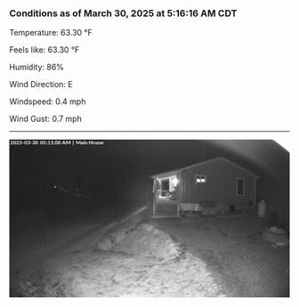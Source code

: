 ### Conditions as of March 30, 2025 at 5:16:16 AM CDT 

Temperature: 63.30 &deg;F

Feels like: 63.30 &deg;F

Humidity: 86%

Wind Direction: E

Windspeed: 0.4 mph

Wind Gust: 0.7 mph

---

<img src="./images/latest.jpeg"/>

